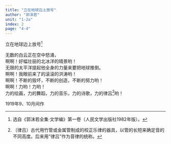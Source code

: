 ```yaml
---
title: "立在地球边上放号"
author: "郭沫若"
unit: "1-2a"
index: 2
page: "4-4"
---
```


立在地球边上放号[^1-a]

无数的白云正在空中怒涌，  
啊啊！好幅壮丽的北冰洋的晴景哟！  
无限的太平洋提起他全身的力量来要把地球推倒。  
啊啊！我眼前来了的滚滚的洪涛哟！  
啊啊！不断的毁坏，不断的创造，不断的努力哟！  
啊啊！力哟！力哟！  
力的绘画，力的舞蹈，力的音乐，力的诗歌，力的律吕[^1-b]哟！  

<div class="article-signature">1919年9、10月间作</div>

[^1-a]: 选自《郭沫若全集·文学编》第一卷（人民文学出版社1982年版）。
[^1-b]: 〔律吕〕古代用竹管或金属管制成的校正乐律的器具，以管的长短来确定音的不同高度。后来用“律吕”作为音律的统称。
